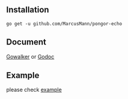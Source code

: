 ## Installation

```
go get -u github.com/MarcusMann/pongor-echo
```

## Document

[Gowalker](https://gowalker.org/github.com/echo-contrib/pongor) or [Godoc](https://godoc.org/github.com/echo-contrib/pongor)

## Example

please check [example](https://github.com/echo-contrib/pongor/tree/master/example)
